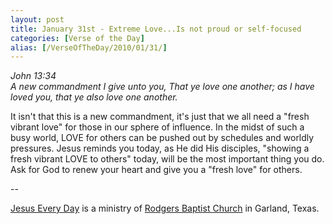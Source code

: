 ```yaml
---
layout: post
title: January 31st - Extreme Love...Is not proud or self-focused
categories: [Verse of the Day]
alias: [/VerseOfTheDay/2010/01/31/]
---
```


_John 13:34  
A new commandment I give unto you, That ye love one another; as I
have loved you, that ye also love one another._

It isn't that this is a new commandment, it's just that we all need
a "fresh vibrant love" for those in our sphere of influence. In the
midst of such a busy world, LOVE for others can be pushed out by
schedules and worldly pressures. Jesus reminds you today, as He did
His disciples, "showing a fresh vibrant LOVE to others" today, will
be the most important thing you do. Ask for God to renew your heart
and give you a "fresh love" for others.

 --

<a href=http://jesuseveryday.net>Jesus Every Day</a> is a ministry of <a href=http://rodgersbaptist.net>Rodgers Baptist Church</a> in Garland, Texas.
